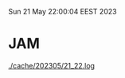 Sun 21 May 22:00:04 EEST 2023
# JAM
<a href='./cache/202305/21_22.log'>./cache/202305/21_22.log</a>
